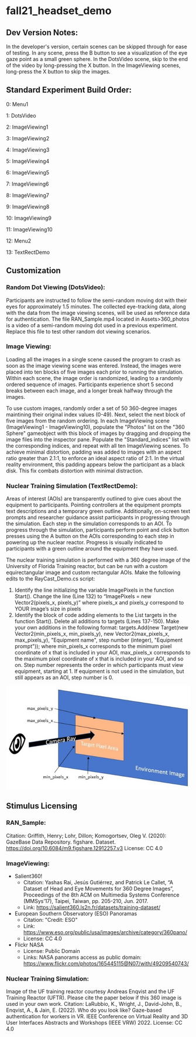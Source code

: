 # fall21_headset_demo

## Dev Version Notes:
In the developer's version, certain scenes can be skipped through for ease of testing. In any scene, press the B button to see a visualization of the eye gaze point as a small green sphere. In the DotsVideo scene, skip to the end of the video by long-pressing the X button. In the ImageViewing scenes, long-press the X button to skip the images. 

## Standard Experiment Build Order:

0: Menu1

1: DotsVideo

2: ImageViewing1

3: ImageViewing2

4: ImageViewing3

5: ImageViewing4

6: ImageViewing5

7: ImageViewing6

8: ImageViewing7

9: ImageViewing8

10: ImageViewing9

11: ImageViewing10

12: Menu2

13: TextRectDemo

## Customization

### Random Dot Viewing (DotsVideo): 
Participants are instructed to follow the semi-random moving dot with their eyes for approximately 1.5 minutes. The collected eye-tracking data, along with the data from the image viewing scenes, will be used as reference data for authentication. The file RAN_Sample.mp4 located in Assets>360_photos is a video of a semi-random moving dot used in a previous experiment. Replace this file to test other random dot viewing scenarios.
### Image Viewing: 
Loading all the images in a single scene caused the program to crash as soon as the image viewing scene was entered. Instead, the images were placed into ten blocks of five images each prior to running the simulation. Within each scene, the image order is randomized, leading to a randomly ordered sequence of images. Participants experience short 5 second breaks between each image, and a longer break halfway through the images. 

To use custom images, randomly order a set of 50 360-degree images maintining their original index values (0-49). Next, select the next block of five images from the random ordering. In each ImageViewing scene (ImageViewing1 - ImageViewing10), populate the "Photos" list on the "360 Sphere" gameobject with this block of images by dragging and dropping the image files into the inspector pane. Populate the "Standard_indices" list with the corresponding indices, and repeat with all ten ImageViewing scenes. To achieve minimal distortion, padding was added to images with an aspect ratio greater than 2.1:1, to enforce an ideal aspect ratio of 2:1. In the virtual reality environment, this padding appears below the participant as a black disk. This fix combats distortion with minimal distraction.  
### Nuclear Training Simulation (TextRectDemo):
Areas of interest (AOIs) are transparently outlined to give cues about the equipment to participants. Pointing controllers at the equipment prompts text descriptions and a temporary green outline. Additionally, on-screen text prompts and researcher guidance assist participants in progressing through the simulation. Each step in the simulation corresponds to an AOI. To progress through the simulation, participants perform point and click button presses using the A button on the AOIs corresponding to each step in powering up the nuclear reactor. Progress is visually indicated to participants with a green outline around the equipment they have used.

The nuclear training simulation is performed with a 360 degree image of the University of Florida Training reactor, but can be run with a custom equirectangular image and custom rectangular AOIs. Make the following edits to the RayCast_Demo.cs script:
1. Identify the line initializing the variable ImagePixels in the function Start(). Change the line (Line 132) to “ImagePixels = new Vector2(pixels_x, pixels_y)” where pixels_x and pixels_y correspond to YOUR image’s size in pixels
2. Identify the block of code adding elements to the List targets in the function Start(). Delete all additions to targets (Lines 137-150). Make your own additions in the following format:
targets.Add(new Target(new Vector2(min_pixels_x, min_pixels_y), new Vector2(max_pixels_x, max_pixels_y), "Equipment name", step number (integer), "Equipment prompt")); where min_pixels_x corresponds to the minimum pixel coordinate of x that is included in your AOI, max_pixels_x corresponds to the maximum pixel coordinate of x that is included in your AOI, and so on. Step number represents the order in which participants must view equipment, starting at 1. If equipment is not used in the simulation, but still appears as an AOI, step number is 0.

![pixel coordinates visualization](textrec.jpg)

## Stimulus Licensing
### RAN_Sample:
Citation: Griffith, Henry; Lohr, Dillon; Komogortsev, Oleg V. (2020): GazeBase Data Repository. figshare. Dataset. https://doi.org/10.6084/m9.figshare.12912257.v3 
License: CC 4.0
### ImageViewing:
- Salient360!
  - Citation: Yashas Rai, Jesús Gutiérrez, and Patrick Le Callet, “A Dataset of Head and Eye Movements for 360 Degree Images”, Proceedings of the 8th ACM on Multimedia Systems Conference (MMSys’17), Taipei, Taiwan, pp. 205-210, Jun. 2017.
  - Link: https://salient360.ls2n.fr/datasets/training-dataset/
- European Southern Observatory (ESO) Panoramas
  - Citation: "Credit: ESO"
  - Link: https://www.eso.org/public/usa/images/archive/category/360pano/
  - License: CC 4.0
- Flickr NASA
  - License: Public Domain 
  - Links: NASA panorams access as public domain: https://www.flickr.com/photos/165445115@N07/with/49209540743/
 
### Nuclear Training Simulation: 
Image of the UF training reactor courtesy Andreas Enqvist and the UF Training Reactor (UFTR). Please cite the paper below if this 360 image is used in your own work.
Citation: LaRubbio, K., Wright, J., David-John, B., Enqvist, A., & Jain, E. (2022). Who do you look like? Gaze-based authentication for workers in VR. IEEE Conference on Virtual Reality and 3D User Interfaces Abstracts and Workshops (IEEE VRW) 2022.
License: CC 4.0

